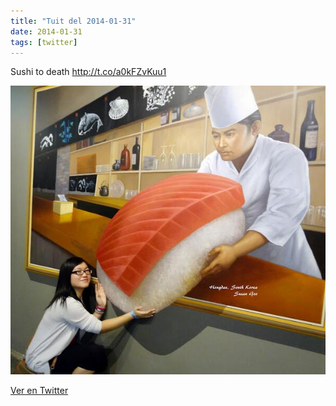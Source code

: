 ```yaml
---
title: "Tuit del 2014-01-31"
date: 2014-01-31
tags: [twitter]
---
```


Sushi to death http://t.co/a0kFZvKuu1

![Imagen](/assets/images/429183706734272512-BfTETqiIQAAdJ_A.jpg)

[Ver en Twitter](https://twitter.com/i/web/status/429183706734272512)
